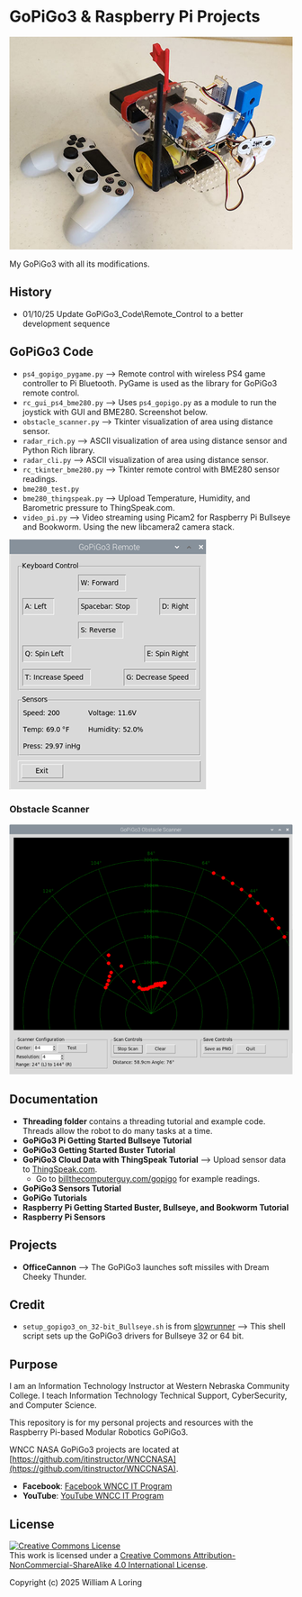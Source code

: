 # GoPiGo3 & Raspberry Pi Projects

![GoPiGo3](./img/GoPiGo3.jpg)

My GoPiGo3 with all its modifications.

## History

- 01/10/25 Update GoPiGo3_Code\Remote_Control to a better development sequence

## GoPiGo3 Code

- `ps4_gopigo_pygame.py` --> Remote control with wireless PS4 game controller to Pi Bluetooth. PyGame is used as the library for GoPiGo3 remote control.
- `rc_gui_ps4_bme280.py` --> Uses `ps4_gopigo.py` as a module to run the joystick with GUI and BME280. Screenshot below.
- `obstacle_scanner.py` --> Tkinter visualization of area using distance sensor.
- `radar_rich.py` --> ASCII visualization of area using distance sensor and Python Rich library.
- `radar_cli.py` --> ASCII visualization of area using distance sensor.
- `rc_tkinter_bme280.py` --> Tkinter remote control with BME280 sensor readings.
- `bme280_test.py`
- `bme280_thingspeak.py` --> Upload Temperature, Humidity, and Barometric pressure to ThingSpeak.com.
- `video_pi.py` --> Video streaming using Picam2 for Raspberry Pi Bullseye and Bookworm. Using the new libcamera2 camera stack.

![GoPiGo3 Remote Control](./img/GoPiGo3Remote.png)

### Obstacle Scanner

![Obstacle Scanner](./img/ObstacleScanner.png)

## Documentation

- **Threading folder** contains a threading tutorial and example code. Threads allow the robot to do many tasks at a time.
- **GoPiGo3 Pi Getting Started Bullseye Tutorial**
- **GoPiGo3 Getting Started Buster Tutorial**
- **GoPiGo3 Cloud Data with ThingSpeak Tutorial** --> Upload sensor data to [ThingSpeak.com](https://www.thingspeak.com).
  - Go to [billthecomputerguy.com/gopigo](https://www.billthecomputerguy.com/gopigo) for example readings.
- **GoPiGo3 Sensors Tutorial**
- **GoPiGo Tutorials**
- **Raspberry Pi Getting Started Buster, Bullseye, and Bookworm Tutorial**
- **Raspberry Pi Sensors**

## Projects

- **OfficeCannon** --> The GoPiGo3 launches soft missiles with Dream Cheeky Thunder.

## Credit

- `setup_gopigo3_on_32-bit_Bullseye.sh` is from [slowrunner](https://github.com/slowrunner) --> This shell script sets up the GoPiGo3 drivers for Bullseye 32 or 64 bit.

## Purpose

I am an Information Technology Instructor at Western Nebraska Community College. I teach Information Technology Technical Support, CyberSecurity, and Computer Science.

This repository is for my personal projects and resources with the Raspberry Pi-based Modular Robotics GoPiGo3.

WNCC NASA GoPiGo3 projects are located at [https://github.com/itinstructor/WNCCNASA](https://github.com/itinstructor/WNCCNASA).

- **Facebook**: [Facebook WNCC IT Program](https://www.facebook.com/wnccitprogram/)
- **YouTube**: [YouTube WNCC IT Program](https://www.youtube.com/@williamloringitinstructor)

## License

[![Creative Commons License](https://i.creativecommons.org/l/by-nc-sa/4.0/88x31.png)](http://creativecommons.org/licenses/by-nc-sa/4.0/)  
This work is licensed under a [Creative Commons Attribution-NonCommercial-ShareAlike 4.0 International License](http://creativecommons.org/licenses/by-nc-sa/4.0/).

Copyright (c) 2025 William A Loring
